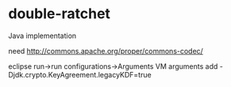# double-ratchet
Java implementation

need http://commons.apache.org/proper/commons-codec/

eclipse  run->run configurations->Arguments VM arguments add -Djdk.crypto.KeyAgreement.legacyKDF=true
